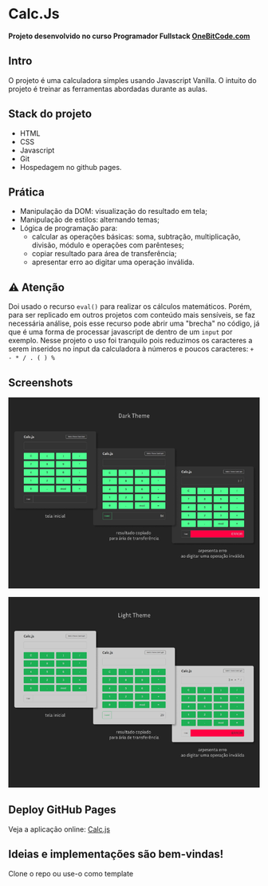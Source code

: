 # Calc.Js
**Projeto desenvolvido no curso Programador Fullstack [OneBitCode.com](https://programador.onebitcode.com/)**

## Intro
O projeto é uma calculadora simples usando Javascript Vanilla.
O intuito do projeto é treinar as ferramentas abordadas durante as aulas.

## Stack do projeto
- HTML
- CSS
- Javascript
- Git
- Hospedagem no github pages.

## Prática
- Manipulação da DOM: visualização do resultado em tela;
- Manipulação de estilos: alternando temas;
- Lógica de programação para:
  - calcular as operações básicas: soma, subtração, multiplicação, divisão, módulo e operações com parênteses;
  - copiar resultado para área de transferência;
  - apresentar erro ao digitar uma operação inválida.

## ⚠️ Atenção  
Doi usado o recurso `eval()` para realizar os cálculos matemáticos. Porém, para ser replicado em outros projetos com conteúdo mais sensíveis, se faz necessária análise, pois esse recurso pode abrir uma "brecha" no código, já que é uma forma de processar javascript de dentro de um `input` por exemplo.
Nesse projeto o uso foi tranquilo pois reduzimos os caracteres a serem inseridos no input da calculadora à números e poucos caracteres: `+ - * / . ( ) %`

## Screenshots
<div align="center">
  
  ![imagem tema dark](assets/GithubReadMe.md-darkTheme.png)
  
  ![imagem tema light](assets/GithubReadMe.md-lightTheme.png)
</div>

## Deploy GitHub Pages
Veja a aplicação online: [Calc.js](https://huannvictor.github.io/OneBitCode-CalcJs/)

## Ideias e implementações são bem-vindas!
Clone o repo ou use-o como template
